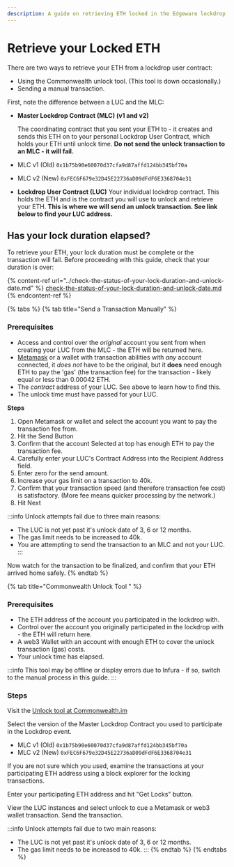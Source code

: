 ```yaml
---
description: A guide on retrieving ETH locked in the Edgeware lockdrop event.
---
```


# Retrieve your Locked ETH

There are two ways to retrieve your ETH from a lockdrop user contract:

- Using the Commonwealth unlock tool. (This tool is down occasionally.)
- Sending a manual transaction.

First, note the difference between a LUC and the MLC:

- **Master Lockdrop Contract (MLC) (v1 and v2)**

  The coordinating contract that you sent your ETH to - it creates and sends this ETH on to your personal Lockdrop User Contract, which holds your ETH until unlock time. **Do not send the unlock transaction to an MLC - it will fail.**

- MLC v1 (Old) `0x1b75b90e60070d37cfa9d87affd124bb345bf70a`
- MLC v2 (New) `0xFEC6F679e32D45E22736aD09dFdF6E3368704e31`
- **Lockdrop User Contract (LUC)** Your individual lockdrop contract. This holds the ETH and is the contract you will use to unlock and retrieve your ETH. **This is where we will send an unlock transaction. See link below to find your LUC address.**

## Has your lock duration elapsed?

To retrieve your ETH, your lock duration must be complete or the transaction will fail. Before proceeding with this guide, check that your duration is over:

{% content-ref url="../check-the-status-of-your-lock-duration-and-unlock-date.md" %}
[check-the-status-of-your-lock-duration-and-unlock-date.md](../check-the-status-of-your-lock-duration-and-unlock-date.md)
{% endcontent-ref %}

{% tabs %}
{% tab title="Send a Transaction Manually" %}

### Prerequisites

- Access and control over the _original_ account you sent from when creating your LUC from the MLC - the ETH will be returned here.
- [Metamask](https://chrome.google.com/webstore/detail/metamask/nkbihfbeogaeaoehlefnkodbefgpgknn) or a wallet with transaction abilities with _any_ account connected, it _does not_ have to be the original, but it **does** need enough ETH to pay the 'gas' (the transaction fee) for the transaction - likely equal or less than 0.00042 ETH.
- The _contract_ address of your LUC. See above to learn how to find this.
- The unlock time must have passed for your LUC.

**Steps**

1. Open Metamask or wallet and select the account you want to pay the transaction fee from.
2. Hit the Send Button
3. Confirm that the account Selected at top has enough ETH to pay the transaction fee.
4. Carefully enter your LUC's Contract Address into the Recipient Address field.
5. Enter zero for the send amount.
6. Increase your gas limit on a transaction to 40k.
7. Confirm that your transaction speed (and therefore transaction fee cost) is satisfactory. (More fee means quicker processing by the network.)
8. Hit Next

:::info
Unlock attempts fail due to three main reasons:

- The LUC is not yet past it's unlock date of 3, 6 or 12 months.
- The gas limit needs to be increased to 40k.
- You are attempting to send the transaction to an MLC and not your LUC.
  :::

Now watch for the transaction to be finalized, and confirm that your ETH arrived home safely.
{% endtab %}

{% tab title="Commonwealth Unlock Tool " %}

### Prerequisites

- The ETH address of the account you participated in the lockdrop with.
- Control over the account you originally participated in the lockdrop with - the ETH will return here.
- A web3 Wallet with an account with enough ETH to cover the unlock transaction (gas) costs.
- Your unlock time has elapsed.

:::info
This tool may be offline or display errors due to Infura - if so, switch to the manual process in this guide.
:::

### Steps

Visit the [Unlock tool at Commonwealth.im](https://commonwealth.im/edgeware/unlock)

Select the version of the Master Lockdrop Contract you used to participate in the Lockdrop event.

- MLC v1 (Old) `0x1b75b90e60070d37cfa9d87affd124bb345bf70a`
- MLC v2 (New) `0xFEC6F679e32D45E22736aD09dFdF6E3368704e31`

If you are not sure which you used, examine the transactions at your participating ETH address using a block explorer for the locking transactions.

Enter your participating ETH address and hit "Get Locks" button.

View the LUC instances and select unlock to cue a Metamask or web3 wallet transaction. Send the transaction.

:::info
Unlock attempts fail due to two main reasons:

- The LUC is not yet past it's unlock date of 3, 6 or 12 months.
- The gas limit needs to be increased to 40k.
  :::
  {% endtab %}
  {% endtabs %}

